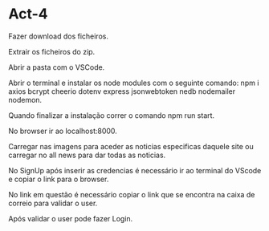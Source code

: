 # Act-4
Fazer download dos ficheiros.

Extrair os ficheiros do zip.

Abrir a pasta com o VSCode.

Abrir o terminal e instalar os node modules com o seguinte comando: 
npm i axios bcrypt cheerio dotenv express jsonwebtoken nedb nodemailer nodemon.

Quando finalizar a instalação correr o comando npm run start.

No browser ir ao localhost:8000.

Carregar nas imagens para aceder as noticias especificas daquele site ou carregar no all news para dar todas as noticias.

No SignUp após inserir as credencias é necessário ir ao terminal do VScode e copiar o link para o browser.

No link em questão é necessário copiar o link que se encontra na caixa de correio para validar o user.

Após validar o user pode fazer Login.
